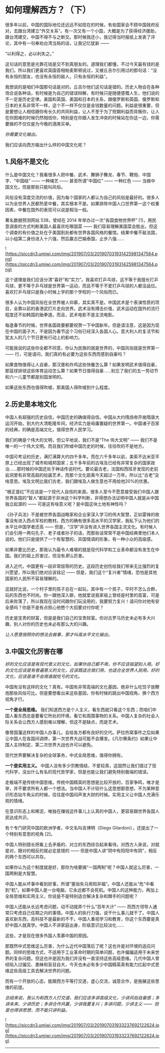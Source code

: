 # 如何理解西方？（下）

很多年以前，中国的国际地位还远远不如现在的时候，有些国家会不顾中国政府反对，去跟台湾建立“外交关系”。有一次又有一个小国，大概是为了获得经济援助，跟台湾建交，中国不得不与之断交。那时候我还小，我记得当时报纸上发表了评论，其中有一句奉劝台湾当局的话，让我记忆犹新 ——

“以利得之，必以利失之。”

这句话的意思是光靠花钱是交不到真朋友的。道理我们都懂，不过今天最有钱的是我们，所以我们更喜欢英国首相帕麦斯顿说过，又被丘吉尔引用过的那句话：“没有永恒的朋友，也没有永恒的敌人，只有永恒的利益”。

我想说的是咱们中国那句话是对的，丘吉尔他们这句话是错的。历史人物会在各种场合说各种话，有时候是为自己的错误辩解，有时候只是随便感慨人生，他们说的不一定是历史定律。美国和英国、美国和日本的关系，跟俄罗斯和英国、俄罗斯和日本的关系非常不一样，这个不一样不仅仅是金钱数量的问题。利益是很重要，但是要想让人相信跟你有长久的共同利益，让人不至于为了短期利益而背叛你，让人在你困难的时候仍然相信你，特别是在你跟人发生冲突的时候站在你这一边，你需要做的不仅仅是为今晚的酒席买单。

 *你需要文化输出。*

我们应该向西方输出什么样的中国文化呢？

## 1.风俗不是文化

什么是中国文化？我看很多人把中餐、武术、舞狮子舞龙、春节、鞭炮、中国字、“中国结” —— 一种绳艺 —— 甚至所谓“中国红” —— 一种红色 —— 当做中国文化，但是那些只能叫风俗。

风俗没有深度交流的价值，因为每个国家的人都认为自己的风俗是最好的。很多人以为全世界人民都热爱中餐，其实根本不是。如果排除中国人口世界第一这个权重因素，中餐在国外的表现可以说是相当一般。

著名数据预测网站 538，曾经在 2014 年举办过一次“各国食物世界杯” [1]，用民意调查的方式判断美国人最喜欢吃哪国菜 —— 我们容易理解美国菜会胜出，但这个调查的有价值之处在于美国到处都有世界各国风格的餐馆。结果中餐不敌法国，以小组第二身份进入十六强，然后赢古巴输泰国，止步八强……

![https://piccdn3.umiwi.com/img/201907/03/201907031931425981347564.png](https://piccdn3.umiwi.com/img/201907/03/201907031931425981347564.png)

这个道理是我们应该分清“喜好”和“实力”。我喜欢打乒乓球，这不等于我擅长打乒乓球，更不等于乒乓球是世界第一运动，而且不等于不爱打乒乓球的人都没品位。喜欢打乒乓球只是我小时候上学的那个学校的一个风俗而已。

很多人认为中国风俗在全世界被人仰慕，其实真不是。中国武术是个表演性质的项目，全靠以前的香港武打片走向世界。武术没有搏击价值，武术运动在国外的流行程度还不如韩国的跆拳道。而且，武术电影不是主流电影。

每逢春节的时候，世界各国政要都要祝贺一下中国新年。但是请注意，这是因为现在中国的面子大，不是因为春节这个习俗已经深入各国人心。意大利人的复活节和犹太人的几个节日更有行动上的影响力。

可能我说的这些你全都不同意，你认为民族的就是世界的，中国风俗就是世界第一 —— 行，可是请问，我们真的有必要为这些东西而感到自豪吗？

如果食物值得让人自豪，那汉堡和炸鸡这些快餐怎么算？如果发明武术值得自豪，那篮球排球这些体育运动怎么算？如果节日值得自豪……别忘了我们的五一劳动节和六一儿童节都是别国发明的。

如果这些东西也值得吹嘘，那美国人得吹嘘到什么程度。

## 2.历史是本地文化

中国人有超强的历史自信，中国历史的确值得自信。中国从大约隋炀帝开凿隋唐大运河开始，到大约大清乾隆年间，经济实力是毋庸置疑的世界第一。中国诸子百家的经典，的确是高端文化，值得世界人民学习。

我们的确是个伟大的文明，但公平地说，我们不是“The 伟大文明” —— 我们不是唯一的一个伟大文明。而且我们吹嘘中国历史的时候，往往吹的不是地方。

中国可考证的历史，满打满算大约四千多年。而在六千多年以前，美索不达米亚平原上已经出现了城市和城邦国家；五千多年前的古埃及已经有非常复杂的国家政治……那时候的中国还处于神话传说时代。要论最古老，法国和西班牙发现的史前岩洞里有非常高超的绘画艺术，而那个文化距离今天超过一万年。所以比“古老”没啥意思。埃及文明比我们古老，我们跟埃及人做生意也不用给他20%的优惠。

“根正苗红”不应该是一个现代人自信的来源。很多人至今不愿意接受我们中国人跟世界各国的“智人”都起源于非洲这个科学判断，非得想办法证明中国人就是从中国独立起源的 —— 可是这有啥意义呢？是中国这块土地有神性吗？

《孙子兵法》不是被世界各国战略家和企业家深入学习的伟大智慧，正如雷锋的故事没有进入西点军校的教材。西方的确有很多高水平的汉学家，我私下认为他们的水平比中国学者还高 —— 但是，“汉学”并没有进入世界各国主流文化。有时候人们会引用一两句孔子、老子或者孙子的话，而那些话常常不是中国经典里他们本人说的。他们只是提供了一个有智慧的、异国情调的形象，有一种小众的高级感。

如果非要比历史，那我认为最令人难堪的就是现代科学和工业革命都没有发生在中国。我们的祖上厉害过，但没有*那么*厉害。

进入近代，中国更有一段非常屈辱的历史。这段历史创伤给我们带来无比强烈的复兴愿望，所以我们绝对应该铭记 —— 但是，我们这个“复兴者”情绪，恐怕是其他国家的人民所不容易理解的。

这就好比说，一个村子里的孩子总在一起玩，其中有一个孩子，平时不怎么合群，玩的东西也不时尚。你一跟他深入聊，他就爱说我家祖上曾经是村里的首富，可是后来败落了，所以我现在没时间跟你们玩没用的，我要努力复兴！请问你对他有安全感吗？你是不是有点担心他憋个大招要对付你呢？

历史是宝贵的财富，但是是我们自己的宝贵财富。你对古罗马历史未必有多大兴趣，别人对你的历史也未必有那么大的兴趣。

 *让人愿意按照你的想法去做事，那才叫高水平文化输出。*

## 3.中国文化厉害在哪

 *好的文化应该是有现代意义的文化，如果你自己都不用，你不应该指望别人用。好的文化应该是有普遍意义的文化，应该既适合我们用，也适合全世界人民用。好的文化，应该是谁不会用谁就吃亏的文化。*

中国有没有这样的文化？真有。中国有非常高端的文化基因，绝非什么吃饺子放鞭炮那些风俗可比。但是要想看出来这些基因，你有时候的跳出中国视角，换个西方视角才行。

 **一个是全局思维。** 我们知道西方是个人主义，看东西就只看这个东西；而咱们中国人看东西总是要看它所处的环境，看它和周围事物的关系。中国人复杂的社会人际关系会让西方人感到难以理解，但这不是缺点，而是艺术。

像曾国藩这样的中国人办事儿，会给各方都有良好的交代。萨拉热窝事件之后如果让中国人在各国间调停，第一次世界大战可能不会爆发。《凡尔赛条约》如果让中国人主持制定，第二次世界大战也许可以避免。

现代世界要解决复杂的全球事务，中式全局思维，值得你拥有。

 **一个是实用主义。** 中国人没有多少宗教情结，不爱较真，这固然让我们错过了现代科学，没出什么有名的现代哲学家，但是也能让我们避免特别极端的错误。

走极端不是传统中国思维。传统中国精英的思想是比较开放的，百家争鸣，唯才是举，并不要求所有人都一个想法。当中国人不计较什么这思想那思想，不为某种意识形态钻牛角尖的时候，往往是中国闷声发大财的时候。实用主义让中国人充满乐观的情绪。

在意识形态上和稀泥，唯独在赚钱这件事儿上认真的中国人，更容易跟世界各国人民达成共识。

有个专门研究中国的欧洲学者，中文名叫吉博明（Diego Gilardoni），还提出了一个特别有意思的视角 [2]。

中国人特别擅长把看上去矛盾的、对立的东西综合起来看待。对西方人来说，对就是对，跟对的相反的就必定是错的 —— 但是中国人讲“阴中有阳阳中有阴”，相反的两个东西可以共存。

如果你认为这个制度就是好，那你为啥要搞“一国两制”呢？中国人就这么厉害，一国两制是大智慧。

中国人能从坏事中看到好事，所谓“塞翁失马焉知非福”。中国人还能从“危”中看到“机”。如果中国人是一台电脑，它永远都不会死机。中国人的这种能力，再加上全局思维和实用主义，你说是不是特别适合解决复杂和棘手的问题呢？

中国人还能从长远考虑问题，动不动就弄个什么“百年大计” —— 而西方领导人通常只考虑自己任期之内的事情。中国人的执行力强，说干什么事儿就干了。中国人喜欢新东西，高科技不是最新的不干。中国人重视学习和教育，你这个东西要是真好中国人就真学。中国人不讲家庭出身，阶级意识比较淡化……

这些，才是现在很多外国人羡慕中国的原因。

那既然中式思维这么厉害，为什么近代中国落后了呢？这也许是对环境的适应问题。同样的思维方式，不适用于工业革命时期的简单问题，也许偏偏适用于未来世界的复杂问题。但这也许是因为我们并没有一直坚持这些高级思维。几代中国人曾经陷入过偏见、愚昧和盲目自大，今天也未必有多少中国精英真有能力扛起中式思维这些高级工具去解决世界的问题。

而有一个开放的心态，能跟西方平等打交道，虚心交流，诚意合作，是施展这些思维的前提。

 *总结来说，我认为和西方人打交道，我们应该多讲高级文化，少讲风俗自豪感；多讲未来、少讲历史；多讲合作共赢，少讲我要复兴；多讲问题，少讲主义 ——  但是也得讲思想，而不能只讲利益。*

![https://piccdn3.umiwi.com/img/201907/03/201907031933237692122624.jpg](https://piccdn3.umiwi.com/img/201907/03/201907031933237692122624.jpg)

---
